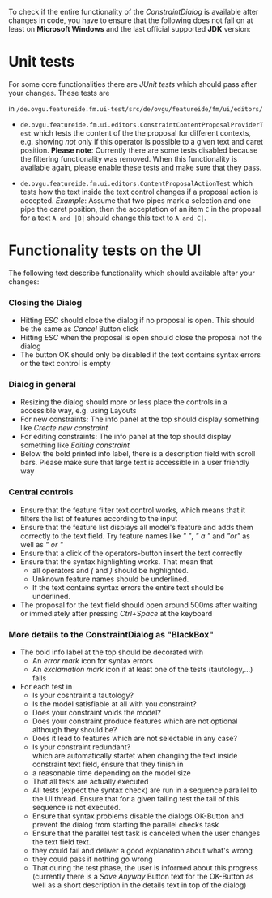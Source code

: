 To check if the entire functionality of the *ConstraintDialog* is available after changes in code, you have to ensure that the following does not fail on at least on **Microsoft Windows** and the last official supported **JDK** version:

# Unit tests
For some core functionalities there are *JUnit tests* which should pass after your changes. These tests are

in `/de.ovgu.featureide.fm.ui-test/src/de/ovgu/featureide/fm/ui/editors/`

* `de.ovgu.featureide.fm.ui.editors.ConstraintContentProposalProviderTest`  which tests the content of the the proposal for different contexts, e.g. showing *not* only if this operator is possible to a given text and caret position. **Please note**: Currently there are some tests disabled because the filtering functionality was removed. When this functionality is available again, please enable these tests and make sure that they pass.

* `de.ovgu.featureide.fm.ui.editors.ContentProposalActionTest` which tests how the text inside the text control changes if a proposal action is accepted. *Example*: Assume that two pipes mark a selection and one pipe the caret position, then the acceptation of an item `C` in the proposal for a text `A and |B|` should change this text to `A and C|`.

# Functionality tests on the UI

The following text describe functionality which should available after your changes:

### Closing the Dialog
* Hitting *ESC* should close the dialog if no proposal is open. This should be the same as *Cancel* Button click
* Hitting *ESC* when the proposal is open should close the proposal not the dialog
* The button OK should only be disabled if the text contains syntax errors or the text control is empty

### Dialog in general
* Resizing the dialog should more or less place the controls in a accessible way, e.g. using Layouts
* For new constraints: The info panel at the top should display something like *Create new constraint*
* For editing constraints: The info panel at the top should display something like *Editing constraint*
* Below the bold printed info label, there is a description field with scroll bars. Please make sure that large text is accessible in a user friendly way

### Central controls
* Ensure that the feature filter text control works, which means that it filters the list of features according to the input
* Ensure that the feature list displays all model's feature and adds them correctly to the text field. Try feature names like *"   "*, *"  a  "* and *"or"* as well as *" or "*
* Ensure that a click of the operators-button insert the text correctly
* Ensure that the syntax highlighting works. That mean that 
    * all operators and *(* and *)* should be highlighted. 
    * Unknown feature names should be underlined. 
    * If the text contains syntax errors the entire text should be underlined.
* The proposal for the text field should open around 500ms after waiting or immediately after pressing *Ctrl+Space* at the keyboard

### More details to the ConstraintDialog as "BlackBox"
* The bold info label at the top should be decorated with
    * An *error mark* icon for syntax errors
    * An *exclamation mark* icon if at least one of the tests (tautology,...) fails
* For each test in
    * Is your cosntraint a tautology?
    * Is the model satisfiable at all with you constraint?
    * Does your constraint voids the model?
    * Does your constraint produce features which are not optional although they should be?
    * Does it lead to features which are not selectable in any case?
    * Is your constraint redundant?   
  which are automatically startet when changing the text inside constraint text field, ensure that they finish in
    * a reasonable time depending on the model size
    * That all tests are actually executed
    * All tests (expect the syntax check) are run in a sequence parallel to the UI thread. Ensure that for a given failing test the tail of this sequence is not executed.
    * Ensure that syntax problems disable the dialogs OK-Button and prevent the dialog from starting the parallel checks task
    * Ensure that the parallel test task is canceled when the user changes the text field text.
    * they could fail and deliver a good explanation about what's wrong
    * they could pass if nothing go wrong
    * That during the test phase, the user is informed about this progress (currently there is a *Save Anyway* Button text for the OK-Button as well as a short description in the details text in top of the dialog)
   